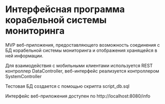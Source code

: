 # Интерфейсная программа корабельной системы мониторинга

MVP веб-приложения, предоставляющего возможность соединения с БД корабельной системы мониторинга и отображения хранящейся 
в ней информации. 

Для взаимодействия с мобильными клиентами используется REST контроллер DataController, 
веб-интерфейс реализуется контроллером SystemController

Тестовая БД создается с помощью скрипта script_db.sql

Интерфейс веб-приложения доступен по http://localhost:8080/info

